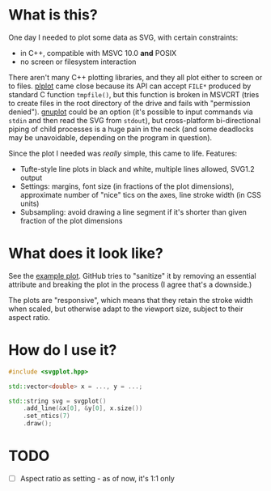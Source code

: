 What is this?
=============

One day I needed to plot some data as SVG, with certain constraints:

* in C++, compatible with MSVC 10.0 **and** POSIX
* no screen or filesystem interaction

There aren't many C++ plotting libraries, and they all plot either to screen
or to files. [plplot](http://plplot.sourceforge.net/) came close because its
API can accept `FILE*` produced by standard C function `tmpfile()`, but this
function is broken in MSVCRT (tries to create files in the root directory of
the drive and fails with "permission denied"). [gnuplot](http://www.gnuplot.info/)
could be an option (it's possible to input commands via `stdin` and then read
the SVG from `stdout`), but cross-platform bi-directional piping of child
processes is a huge pain in the neck (and some deadlocks may be unavoidable,
depending on the program in question).

Since the plot I needed was *really* simple, this came to life. Features:

* Tufte-style line plots in black and white, multiple lines allowed, SVG1.2
  output
* Settings: margins, font size (in fractions of the plot dimensions),
  approximate number of "nice" tics on the axes, line stroke width (in CSS
  units)
* Subsampling: avoid drawing a line segment if it's shorter than given fraction
  of the plot dimensions

What does it look like?
=======================

See the [example plot](example.svg). GitHub tries to "sanitize" it by removing
an essential attribute and breaking the plot in the process (I agree that's a
downside.)

The plots are "responsive", which means that they retain the stroke width
when scaled, but otherwise adapt to the viewport size, subject to their aspect
ratio.

How do I use it?
================

```c++
#include <svgplot.hpp>

std::vector<double> x = ..., y = ...;

std::string svg = svgplot()
	.add_line(&x[0], &y[0], x.size())
	.set_ntics(7)
	.draw();
```

TODO
====

- [ ] Aspect ratio as setting - as of now, it's 1:1 only
